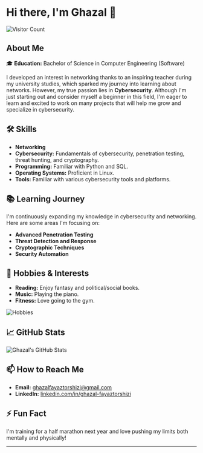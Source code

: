 # Hi there, I'm Ghazal 👋

![Visitor Count](https://visitor-badge.laobi.icu/badge?page_id=Ghazal.Ghazal&color=purple)

## About Me

🎓 **Education:**  Bachelor of Science in Computer Engineering (Software)

I developed an interest in networking thanks to an inspiring teacher during my university studies, which sparked my journey into learning about networks. However, my true passion lies in **Cybersecurity**. Although I'm just starting out and consider myself a beginner in this field, I'm eager to learn and excited to work on many projects that will help me grow and specialize in cybersecurity.

## 🛠️ Skills 


- **Networking** 
- **Cybersecurity:** Fundamentals of cybersecurity, penetration testing, threat hunting, and cryptography.
- **Programming:** Familiar with Python and SQL.
- **Operating Systems:** Proficient in Linux.
- **Tools:** Familiar with various cybersecurity tools and platforms.


## 📚 Learning Journey

I'm continuously expanding my knowledge in cybersecurity and networking. Here are some areas I'm focusing on:

- **Advanced Penetration Testing**
- **Threat Detection and Response**
- **Cryptographic Techniques**
- **Security Automation**

## 🎸 Hobbies & Interests

- **Reading:** Enjoy fantasy and political/social books.
- **Music:** Playing the piano.
- **Fitness:** Love going to the gym.

![Hobbies](https://img.shields.io/badge/Hobbies-Reading%20|%20Piano%20|%20Gym%20|%20Running-FF69B4?style=for-the-badge&color=pink)

## 📈 GitHub Stats

![Ghazal's GitHub Stats](https://github-readme-stats.vercel.app/api?username=ghazal-fyzt&show_icons=true&theme=tokyonight&border_radius=10&color=purple)

## 📫 How to Reach Me

- **Email:** [ghazalfayaztorshizi@gmail.com](mailto:ghazalfayaztorshizi@gmail.com)
- **LinkedIn:** [linkedin.com/in/ghazal-fayaztorshizi](www.linkedin.com/in/ghazal-fayaztorshizi-b82a22315)

## ⚡ Fun Fact

I'm training for a half marathon next year and love pushing my limits both mentally and physically!

---

